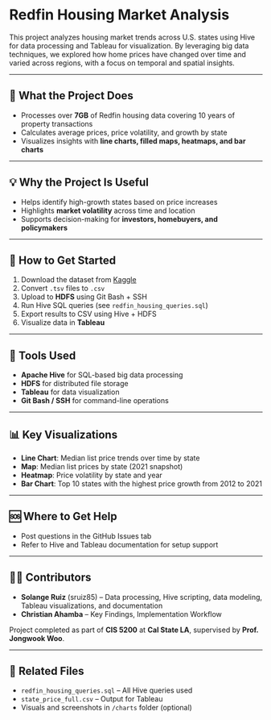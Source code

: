 # Redfin Housing Market Analysis

This project analyzes housing market trends across U.S. states using Hive for data processing and Tableau for visualization. By leveraging big data techniques, we explored how home prices have changed over time and varied across regions, with a focus on temporal and spatial insights.

---

## 📌 What the Project Does
- Processes over **7GB** of Redfin housing data covering 10 years of property transactions
- Calculates average prices, price volatility, and growth by state
- Visualizes insights with **line charts, filled maps, heatmaps, and bar charts**

---

## 💡 Why the Project Is Useful
- Helps identify high-growth states based on price increases
- Highlights **market volatility** across time and location
- Supports decision-making for **investors, homebuyers, and policymakers**

---

## 🚀 How to Get Started
1. Download the dataset from [Kaggle](https://www.kaggle.com/datasets/thuynyle/redfin-housing-market-data)
2. Convert `.tsv` files to `.csv`
3. Upload to **HDFS** using Git Bash + SSH
4. Run Hive SQL queries (see `redfin_housing_queries.sql`)
5. Export results to CSV using Hive + HDFS
6. Visualize data in **Tableau**

---

## 🔧 Tools Used
- **Apache Hive** for SQL-based big data processing
- **HDFS** for distributed file storage
- **Tableau** for data visualization
- **Git Bash / SSH** for command-line operations

---

## 📊 Key Visualizations
- **Line Chart**: Median list price trends over time by state
- **Map**: Median list prices by state (2021 snapshot)
- **Heatmap**: Price volatility by state and year
- **Bar Chart**: Top 10 states with the highest price growth from 2012 to 2021

---

## 🆘 Where to Get Help
- Post questions in the GitHub Issues tab
- Refer to Hive and Tableau documentation for setup support

---

## 👩‍💻 Contributors
- **Solange Ruiz** (sruiz85) – Data processing, Hive scripting, data modeling, Tableau visualizations, and documentation
- **Christian Ahamba** – Key Findings, Implementation Workflow

Project completed as part of **CIS 5200** at **Cal State LA**, supervised by **Prof. Jongwook Woo**.

---

## 📁 Related Files
- `redfin_housing_queries.sql` – All Hive queries used
- `state_price_full.csv` – Output for Tableau
- Visuals and screenshots in `/charts` folder (optional)
